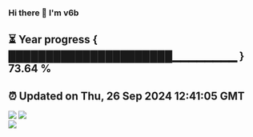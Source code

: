 ### Hi there 👋  I'm v6b  
⏳ Year progress { ██████████████████████▁▁▁▁▁▁▁▁ } 73.64 %
---
⏰ Updated on Thu, 26 Sep 2024 12:41:05 GMT
---
![](https://github-readme-stats.vercel.app/api?username=v6b&bg_color=30,e96443,904e95&title_color=fff&text_color=fff&layout=compact)
![](https://github-readme-stats.vercel.app/api/top-langs/?username=v6b&layout=compact&bg_color=30,e96443,904e95&title_color=fff&text_color=fff)  
![](https://gcore.jsdelivr.net/gh/v6b/v6b@main/assets/github-contribution-grid-snake.svg)

